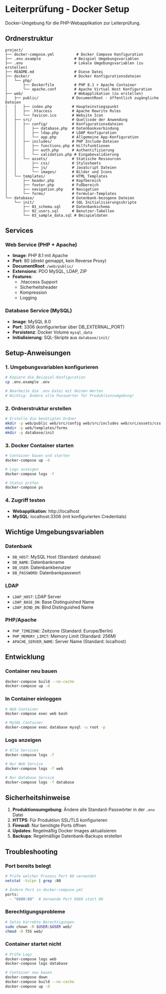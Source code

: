# Leiterprüfung - Docker Setup

Docker-Umgebung für die PHP-Webapplikation zur Leiterprüfung.

## Ordnerstruktur

```
project/
├── docker-compose.yml          # Docker Compose Konfiguration
├── .env.example               # Beispiel Umgebungsvariablen
├── .env                       # Lokale Umgebungsvariablen (zu erstellen)
├── README.md                  # Diese Datei
├── docker/                    # Docker Konfigurationsdateien
│   └── php/
│       ├── Dockerfile         # PHP 8.1 + Apache Container
│       └── apache.conf        # Apache Virtual Host Konfiguration
├── web/                       # Webapplikation (zu erstellen)
│   ├── public/               # DocumentRoot - öffentlich zugängliche Dateien
│   │   ├── index.php         # Haupteinstiegspunkt
│   │   ├── .htaccess         # Apache Rewrite Rules
│   │   └── favicon.ico       # Website Icon
│   ├── src/                  # Quellcode der Anwendung
│   │   ├── config/           # Konfigurationsdateien
│   │   │   ├── database.php  # Datenbankverbindung
│   │   │   ├── ldap.php      # LDAP Konfiguration
│   │   │   └── app.php       # Allgemeine App-Konfiguration
│   │   ├── includes/         # PHP Include-Dateien
│   │   │   ├── functions.php # Hilfsfunktionen
│   │   │   ├── auth.php      # Authentifizierung
│   │   │   └── validation.php # Eingabevalidierung
│   │   └── assets/           # Statische Ressourcen
│   │       ├── css/          # Stylesheets
│   │       ├── js/           # JavaScript Dateien
│   │       └── images/       # Bilder und Icons
│   └── templates/            # HTML Templates
│       ├── header.php        # Kopfbereich
│       ├── footer.php        # Fußbereich
│       ├── navigation.php    # Navigation
│       └── forms/            # Formular-Templates
└── database/                 # Datenbank-bezogene Dateien
    └── init/                 # SQL Initialisierungsskripte
        ├── 01_schema.sql     # Datenbankschema
        ├── 02_users.sql      # Benutzer-Tabellen
        └── 03_sample_data.sql # Beispieldaten
```

## Services

### Web Service (PHP + Apache)
- **Image**: PHP 8.1 mit Apache
- **Port**: 80 (direkt gemappt, kein Reverse Proxy)
- **DocumentRoot**: `/web/public/`
- **Extensions**: PDO MySQL, LDAP, ZIP
- **Features**: 
  - .htaccess Support
  - Sicherheitsheader
  - Kompression
  - Logging

### Database Service (MySQL)
- **Image**: MySQL 8.0
- **Port**: 3306 (konfigurierbar über DB_EXTERNAL_PORT)
- **Persistenz**: Docker Volume `mysql_data`
- **Initialisierung**: SQL-Skripte aus `database/init/`

## Setup-Anweisungen

### 1. Umgebungsvariablen konfigurieren
```bash
# Kopiere die Beispiel-Konfiguration
cp .env.example .env

# Bearbeite die .env Datei mit deinen Werten
# Wichtig: Ändere alle Passwörter für Produktionsumgebung!
```

### 2. Ordnerstruktur erstellen
```bash
# Erstelle die benötigten Ordner
mkdir -p web/public web/src/config web/src/includes web/src/assets/css web/src/assets/js web/src/assets/images
mkdir -p web/templates/forms
mkdir -p database/init
```

### 3. Docker Container starten
```bash
# Container bauen und starten
docker-compose up -d

# Logs anzeigen
docker-compose logs -f

# Status prüfen
docker-compose ps
```

### 4. Zugriff testen
- **Webapplikation**: http://localhost
- **MySQL**: localhost:3306 (mit konfigurierten Credentials)

## Wichtige Umgebungsvariablen

### Datenbank
- `DB_HOST`: MySQL Host (Standard: database)
- `DB_NAME`: Datenbankname
- `DB_USER`: Datenbankbenutzer
- `DB_PASSWORD`: Datenbankpasswort

### LDAP
- `LDAP_HOST`: LDAP Server
- `LDAP_BASE_DN`: Base Distinguished Name
- `LDAP_BIND_DN`: Bind Distinguished Name

### PHP/Apache
- `PHP_TIMEZONE`: Zeitzone (Standard: Europe/Berlin)
- `PHP_MEMORY_LIMIT`: Memory Limit (Standard: 256M)
- `APACHE_SERVER_NAME`: Server Name (Standard: localhost)

## Entwicklung

### Container neu bauen
```bash
docker-compose build --no-cache
docker-compose up -d
```

### In Container einloggen
```bash
# Web Container
docker-compose exec web bash

# MySQL Container
docker-compose exec database mysql -u root -p
```

### Logs anzeigen
```bash
# Alle Services
docker-compose logs -f

# Nur Web Service
docker-compose logs -f web

# Nur Database Service
docker-compose logs -f database
```

## Sicherheitshinweise

1. **Produktionsumgebung**: Ändere alle Standard-Passwörter in der `.env` Datei
2. **HTTPS**: Für Produktion SSL/TLS konfigurieren
3. **Firewall**: Nur benötigte Ports öffnen
4. **Updates**: Regelmäßig Docker Images aktualisieren
5. **Backups**: Regelmäßige Datenbank-Backups erstellen

## Troubleshooting

### Port bereits belegt
```bash
# Prüfe welcher Prozess Port 80 verwendet
netstat -tulpn | grep :80

# Ändere Port in docker-compose.yml
ports:
  - "8080:80"  # Verwende Port 8080 statt 80
```

### Berechtigungsprobleme
```bash
# Setze korrekte Berechtigungen
sudo chown -R $USER:$USER web/
chmod -R 755 web/
```

### Container startet nicht
```bash
# Prüfe Logs
docker-compose logs web
docker-compose logs database

# Container neu bauen
docker-compose down
docker-compose build --no-cache
docker-compose up -d
